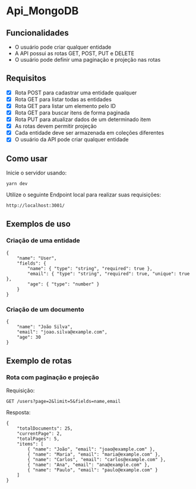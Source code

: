 # Api_MongoDB

## Funcionalidades

- O usuário pode criar qualquer entidade
- A API possui as rotas GET, POST, PUT e DELETE
- O usuário pode definir uma paginação e projeção nas rotas

## Requisitos

- [x] Rota POST para cadastrar uma entidade qualquer
- [x] Rota GET para listar todas as entidades 
- [x] Rota GET para listar um elemento pelo ID
- [x] Rota GET para buscar itens de forma paginada
- [x] Rota PUT para atualizar dados de um determinado item
- [x] As rotas devem permitir projeção
- [x] Cada entidade deve ser armazenada em coleções diferentes
- [x] O usuário da API pode criar qualquer entidade

## Como usar
Inicie o servidor usando:
```
yarn dev
```
Utilize o seguinte Endpoint local para realizar suas requisições:
```
http://localhost:3001/
```

## Exemplos de uso

### Criação de uma entidade

```
{
    "name": "User",
    "fields": {
        "name": { "type": "string", "required": true },
        "email": { "type": "string", "required": true, "unique": true },
        "age": { "type": "number" }
    }
}
```
### Criação de um documento

```
{
    "name": "João Silva",
    "email": "joao.silva@example.com",
    "age": 30
}
```

## Exemplo de rotas

### Rota com paginação e projeção

Requisição:
```
GET /users?page=2&limit=5&fields=name,email
```
Resposta:
```
{
    "totalDocuments": 25,
    "currentPage": 2,
    "totalPages": 5,
    "items": [
        { "name": "João", "email": "joao@example.com" },
        { "name": "Maria", "email": "maria@example.com" },
        { "name": "Carlos", "email": "carlos@example.com" },
        { "name": "Ana", "email": "ana@example.com" },
        { "name": "Paulo", "email": "paulo@example.com" }
    ]
}
```